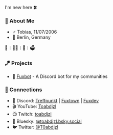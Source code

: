 I'm new here 🍀

### 🦊 About Me

- ♂️ Tobias, 11/07/2006
- 📍 Berlin, Germany

🌈︱✊🏿︱🌱︱🗳️

### 🪁 Projects

- 🤖 [Fuxbot](https://github.com/Toabdjzl/fuxbot) - A Discord bot for my communities

### 🔗 Connections

- 💬 Discord:  [Treffpunkt](https://discord.gg/palmenstrand) | [Fuxtown](https://discord.gg/K4U94VwAWk) | [Fuxdev](https://discord.gg/UxUC6qT6d8)
- 🎬 YouTube:  [Toabdjzl](https://www.youtube.com/@toabdjzl)
- 📺 Twitch:   [toabdjzl](https://twitch.tv/toabdjzl)
- 🦋 Bluesky:  [@toabdjzl.bsky.social](https://bsky.app/profile/toabdjzl.bsky.social)
- 🐦 Twitter:  [@T0abdjzl](https://x.com/T0abdjzl)
